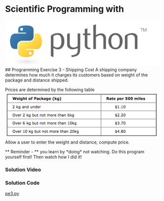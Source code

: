 # Scientific Programming with 
<img src="../../imgs/python.png"/>
## Programming Exercise 3 - Shipping Cost
A shipping company determines how much it charges its customers based on weight of the package and distance shipped.

Prices are determined by the following table
<img src="table.png"/>
Allow a user to enter the weight and distance, compute price.

<div class="highlight">** Reminder -  ** you learn by *doing* not watching.  Do this program yourself first!  Then watch how I did it!</div>

### Solution Video

### Solution Code
[pe3.py](pe3.py)



